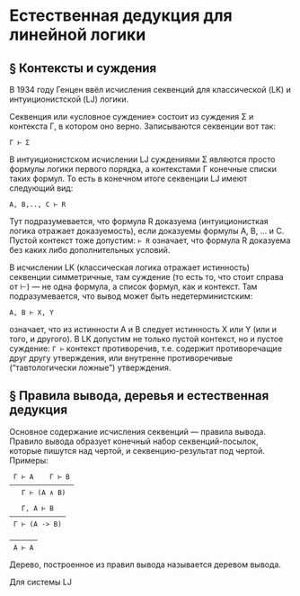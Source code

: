 Естественная дедукция для линейной логики
=========================================

§ Контексты и суждения
----------------------

В 1934 году Генцен ввёл исчисления секвенций для классической (LK) и интуиционистской (LJ) логики.

Секвенция или «условное суждение» состоит из суждения Σ и контекста Г, в котором оно верно. Записываются секвенции вот так:
```
Г ⊢ Σ
```

В интуиционистском исчислении LJ суждениями Σ являются просто формулы логики первого порядка, а контекстами Г конечные списки таких формул. То есть в конечном итоге секвенции LJ имеют следующий вид:
```
A, B,.., C ⊢ R
```
Тут подразумевается, что формула R доказуема (интуиционисткая логика отражает доказуемость), если доказуемы формулы A, B, ... и C. Пустой контекст тоже допустим: `⊢ R` означает, что формула R доказуема без каких либо дополнительных условий.

В исчислении LK (классическая логика отражает истинность) cеквенции симметричные, там суждение (то есть то, что стоит справа от ⊢) — не одна формула, а список формул, как и контекст. Там подразумевается, что вывод может быть недетерминистским:
```
A, B ⊢ X, Y 
```
означает, что из истинности A и B следует истинность X или Y (или и того, и другого). В LK допустим не только пустой контекст, но и пустое суждение: `Г ⊢` контекст противоречив, т.е. содержит противоречащие друг другу утверждения, или внутренне противоречивые (“тавтологически ложные”) утверждения.

§ Правила вывода, деревья и естественная дедукция
-------------------------------------------------

Основное содержание исчисления секвенций — правила вывода. Правило вывода образует конечный набор секвенций-посылок, которые пишутся над чертой, и секвенцию-результат под чертой. Примеры:

```
 Г ⊢ A    Г ⊢ B
————————————————
   Г ⊢ (A ∧ B)

   Γ, A ⊢ B
——————————————
 Γ ⊢ (А -> B)
 
———————
 A ⊢ A
```

Дерево, построенное из правил вывода называется деревом вывода.

Для системы LJ 
